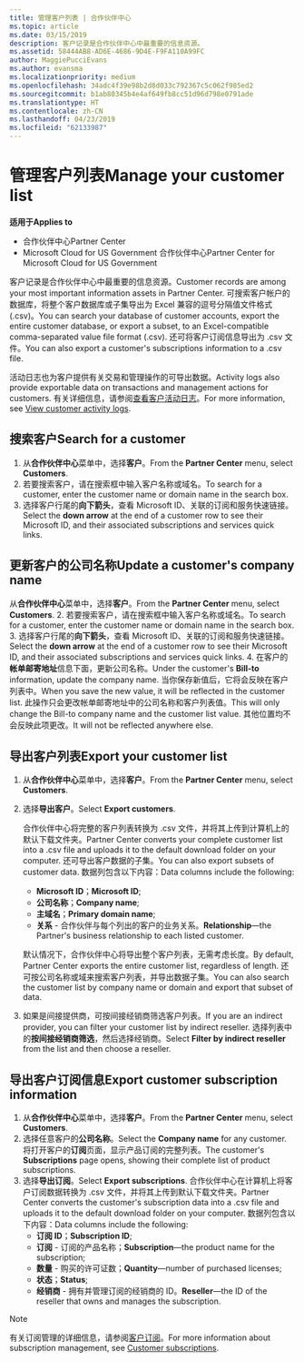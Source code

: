 ```yaml
---
title: 管理客户列表 | 合作伙伴中心
ms.topic: article
ms.date: 03/15/2019
description: 客户记录是合作伙伴中心中最重要的信息资源。
ms.assetid: 58444AB8-AD6E-4686-9D4E-F9FA110A99FC
author: MaggiePucciEvans
ms.author: evansma
ms.localizationpriority: medium
ms.openlocfilehash: 34adc4f39e98b2d8d033c792367c5c062f985ed2
ms.sourcegitcommit: b1ab80345b4e4af649fb8cc51d96d798e0791ade
ms.translationtype: HT
ms.contentlocale: zh-CN
ms.lasthandoff: 04/23/2019
ms.locfileid: "62133987"
---
```

# <a name="manage-your-customer-list"></a><span data-ttu-id="50d49-103">管理客户列表</span><span class="sxs-lookup"><span data-stu-id="50d49-103">Manage your customer list</span></span>

<span data-ttu-id="50d49-104">**适用于**</span><span class="sxs-lookup"><span data-stu-id="50d49-104">**Applies to**</span></span>

-  <span data-ttu-id="50d49-105">合作伙伴中心</span><span class="sxs-lookup"><span data-stu-id="50d49-105">Partner Center</span></span>
-  <span data-ttu-id="50d49-106">Microsoft Cloud for US Government 合作伙伴中心</span><span class="sxs-lookup"><span data-stu-id="50d49-106">Partner Center for Microsoft Cloud for US Government</span></span>


<span data-ttu-id="50d49-107">客户记录是合作伙伴中心中最重要的信息资源。</span><span class="sxs-lookup"><span data-stu-id="50d49-107">Customer records are among your most important information assets in Partner Center.</span></span> <span data-ttu-id="50d49-108">可搜索客户帐户的数据库，将整个客户数据库或子集导出为 Excel 兼容的逗号分隔值文件格式 (.csv)。</span><span class="sxs-lookup"><span data-stu-id="50d49-108">You can search your database of customer accounts, export the entire customer database, or export a subset, to an Excel-compatible comma-separated value file format (.csv).</span></span> <span data-ttu-id="50d49-109">还可将客户订阅信息导出为 .csv 文件。</span><span class="sxs-lookup"><span data-stu-id="50d49-109">You can also export a customer's subscriptions information to a .csv file.</span></span>

<span data-ttu-id="50d49-110">活动日志也为客户提供有关交易和管理操作的可导出数据。</span><span class="sxs-lookup"><span data-stu-id="50d49-110">Activity logs also provide exportable data on transactions and management actions for customers.</span></span> <span data-ttu-id="50d49-111">有关详细信息，请参阅[查看客户活动日志](activity-logs.md)。</span><span class="sxs-lookup"><span data-stu-id="50d49-111">For more information, see [View customer activity logs](activity-logs.md).</span></span>


## <a name="search-for-a-customer"></a><span data-ttu-id="50d49-112">搜索客户</span><span class="sxs-lookup"><span data-stu-id="50d49-112">Search for a customer</span></span>

1.  <span data-ttu-id="50d49-113">从**合作伙伴中心**菜单中，选择**客户**。</span><span class="sxs-lookup"><span data-stu-id="50d49-113">From the **Partner Center** menu, select **Customers**.</span></span>
2.  <span data-ttu-id="50d49-114">若要搜索客户，请在搜索框中输入客户名称或域名。</span><span class="sxs-lookup"><span data-stu-id="50d49-114">To search for a customer, enter the customer name or domain name in the search box.</span></span>
3.  <span data-ttu-id="50d49-115">选择客户行尾的**向下箭头**，查看 Microsoft ID、关联的订阅和服务快速链接。</span><span class="sxs-lookup"><span data-stu-id="50d49-115">Select the **down arrow** at the end of a customer row to see their Microsoft ID, and their associated subscriptions and services quick links.</span></span>

## <a name="update-a-customers-company-name"></a><span data-ttu-id="50d49-116">更新客户的公司名称</span><span class="sxs-lookup"><span data-stu-id="50d49-116">Update a customer's company name</span></span>

<span data-ttu-id="50d49-117">从**合作伙伴中心**菜单中，选择**客户**。</span><span class="sxs-lookup"><span data-stu-id="50d49-117">From the **Partner Center** menu, select **Customers**.</span></span>
2.  <span data-ttu-id="50d49-118">若要搜索客户，请在搜索框中输入客户名称或域名。</span><span class="sxs-lookup"><span data-stu-id="50d49-118">To search for a customer, enter the customer name or domain name in the search box.</span></span>
3.  <span data-ttu-id="50d49-119">选择客户行尾的**向下箭头**，查看 Microsoft ID、关联的订阅和服务快速链接。</span><span class="sxs-lookup"><span data-stu-id="50d49-119">Select the **down arrow** at the end of a customer row to see their Microsoft ID, and their associated subscriptions and services quick links.</span></span>
4.  <span data-ttu-id="50d49-120">在客户的**帐单邮寄地址**信息下面，更新公司名称。</span><span class="sxs-lookup"><span data-stu-id="50d49-120">Under the customer's **Bill-to** information, update the company name.</span></span> <span data-ttu-id="50d49-121">当你保存新值后，它将会反映在客户列表中。</span><span class="sxs-lookup"><span data-stu-id="50d49-121">When you save the new value, it will be reflected in the customer list.</span></span> <span data-ttu-id="50d49-122">此操作只会更改帐单邮寄地址中的公司名称和客户列表值。</span><span class="sxs-lookup"><span data-stu-id="50d49-122">This will only change the Bill-to company name and the customer list value.</span></span> <span data-ttu-id="50d49-123">其他位置均不会反映此项更改。</span><span class="sxs-lookup"><span data-stu-id="50d49-123">It will not be reflected anywhere else.</span></span>

## <a name="export-your-customer-list"></a><span data-ttu-id="50d49-124">导出客户列表</span><span class="sxs-lookup"><span data-stu-id="50d49-124">Export your customer list</span></span>

1.  <span data-ttu-id="50d49-125">从**合作伙伴中心**菜单中，选择**客户**。</span><span class="sxs-lookup"><span data-stu-id="50d49-125">From the **Partner Center** menu, select **Customers**.</span></span>
2.  <span data-ttu-id="50d49-126">选择**导出客户**。</span><span class="sxs-lookup"><span data-stu-id="50d49-126">Select **Export customers**.</span></span>

    <span data-ttu-id="50d49-127">合作伙伴中心将完整的客户列表转换为 .csv 文件，并将其上传到计算机上的默认下载文件夹。</span><span class="sxs-lookup"><span data-stu-id="50d49-127">Partner Center converts your complete customer list into a .csv file and uploads it to the default download folder on your computer.</span></span> <span data-ttu-id="50d49-128">还可导出客户数据的子集。</span><span class="sxs-lookup"><span data-stu-id="50d49-128">You can also export subsets of customer data.</span></span> <span data-ttu-id="50d49-129">数据列包含以下内容：</span><span class="sxs-lookup"><span data-stu-id="50d49-129">Data columns include the following:</span></span>

    -   <span data-ttu-id="50d49-130">**Microsoft ID**；</span><span class="sxs-lookup"><span data-stu-id="50d49-130">**Microsoft ID**;</span></span>
    -   <span data-ttu-id="50d49-131">**公司名称**；</span><span class="sxs-lookup"><span data-stu-id="50d49-131">**Company name**;</span></span>
    -   <span data-ttu-id="50d49-132">**主域名**；</span><span class="sxs-lookup"><span data-stu-id="50d49-132">**Primary domain name**;</span></span>
    -   <span data-ttu-id="50d49-133">**关系** - 合作伙伴与每个列出的客户的业务关系。</span><span class="sxs-lookup"><span data-stu-id="50d49-133">**Relationship**—the Partner's business relationship to each listed customer.</span></span>

    <span data-ttu-id="50d49-134">默认情况下，合作伙伴中心将导出整个客户列表，无需考虑长度。</span><span class="sxs-lookup"><span data-stu-id="50d49-134">By default, Partner Center exports the entire customer list, regardless of length.</span></span> <span data-ttu-id="50d49-135">还可按公司名称或域来搜索客户列表，并导出数据子集。</span><span class="sxs-lookup"><span data-stu-id="50d49-135">You can also search the customer list by company name or domain and export that subset of data.</span></span>

3.  <span data-ttu-id="50d49-136">如果是间接提供商，可按间接经销商筛选客户列表。</span><span class="sxs-lookup"><span data-stu-id="50d49-136">If you are an indirect provider, you can filter your customer list by indirect reseller.</span></span> <span data-ttu-id="50d49-137">选择列表中的**按间接经销商筛选**，然后选择经销商。</span><span class="sxs-lookup"><span data-stu-id="50d49-137">Select **Filter by indirect reseller** from the list and then choose a reseller.</span></span>


## <a name="export-customer-subscription-information"></a><span data-ttu-id="50d49-138">导出客户订阅信息</span><span class="sxs-lookup"><span data-stu-id="50d49-138">Export customer subscription information</span></span>

1.  <span data-ttu-id="50d49-139">从**合作伙伴中心**菜单中，选择**客户**。</span><span class="sxs-lookup"><span data-stu-id="50d49-139">From the **Partner Center** menu, select **Customers**.</span></span>
2.  <span data-ttu-id="50d49-140">选择任意客户的**公司名称**。</span><span class="sxs-lookup"><span data-stu-id="50d49-140">Select the **Company name** for any customer.</span></span> <span data-ttu-id="50d49-141">将打开客户的**订阅**页面，显示产品订阅的完整列表。</span><span class="sxs-lookup"><span data-stu-id="50d49-141">The customer's **Subscriptions** page opens, showing their complete list of product subscriptions.</span></span>
3.  <span data-ttu-id="50d49-142">选择**导出订阅**。</span><span class="sxs-lookup"><span data-stu-id="50d49-142">Select **Export subscriptions**.</span></span> <span data-ttu-id="50d49-143">合作伙伴中心在计算机上将客户订阅数据转换为 .csv 文件，并将其上传到默认下载文件夹。</span><span class="sxs-lookup"><span data-stu-id="50d49-143">Partner Center converts the customer's subscription data into a .csv file and uploads it to the default download folder on your computer.</span></span> <span data-ttu-id="50d49-144">数据列包含以下内容：</span><span class="sxs-lookup"><span data-stu-id="50d49-144">Data columns include the following:</span></span>
    -   <span data-ttu-id="50d49-145">**订阅 ID**；</span><span class="sxs-lookup"><span data-stu-id="50d49-145">**Subscription ID**;</span></span>
    -   <span data-ttu-id="50d49-146">**订阅** - 订阅的产品名称；</span><span class="sxs-lookup"><span data-stu-id="50d49-146">**Subscription**—the product name for the subscription;</span></span>
    -   <span data-ttu-id="50d49-147">**数量** - 购买的许可证数；</span><span class="sxs-lookup"><span data-stu-id="50d49-147">**Quantity**—number of purchased licenses;</span></span>
    -   <span data-ttu-id="50d49-148">**状态**；</span><span class="sxs-lookup"><span data-stu-id="50d49-148">**Status**;</span></span>
    -   <span data-ttu-id="50d49-149">**经销商** - 拥有并管理订阅的经销商的 ID。</span><span class="sxs-lookup"><span data-stu-id="50d49-149">**Reseller**—the ID of the reseller that owns and manages the subscription.</span></span>

> [!NOTE]  
> <span data-ttu-id="50d49-150">有关订阅管理的详细信息，请参阅[客户订阅](customer-subscriptions.md)。</span><span class="sxs-lookup"><span data-stu-id="50d49-150">For more information about subscription management, see [Customer subscriptions](customer-subscriptions.md).</span></span>

     

 

 



